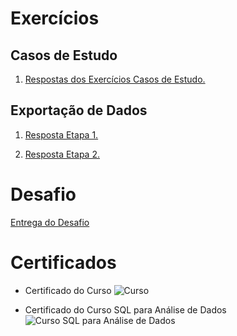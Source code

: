 # Exercícios


## Casos de Estudo

1. [Respostas dos Exercícios Casos de Estudo.](../Sprint%202/exercicios/Exercício%20I%20-%20Casos%20de%20Estudo/respostas_exercicios.txt)


## Exportação de Dados

1. [Resposta Etapa 1.](../Sprint%202/exercicios/Exercício%20II%20-%20Exportação%20de%20dados/resultado_etapa1.csv)

2. [Resposta Etapa 2.](../Sprint%202/exercicios/Exercício%20II%20-%20Exportação%20de%20dados/resultado_etapa2.csv)


# Desafio


[Entrega do Desafio](../Sprint%202/Desafio/)


# Certificados


- Certificado do Curso 
![Curso ](../Sprint%202/certificados)

- Certificado do Curso SQL para Análise de Dados
![Curso SQL para Análise de Dados](../Sprint%202/certificados/Curso%20SQL%20para%20Análise%20de%20Dados.jpg)
